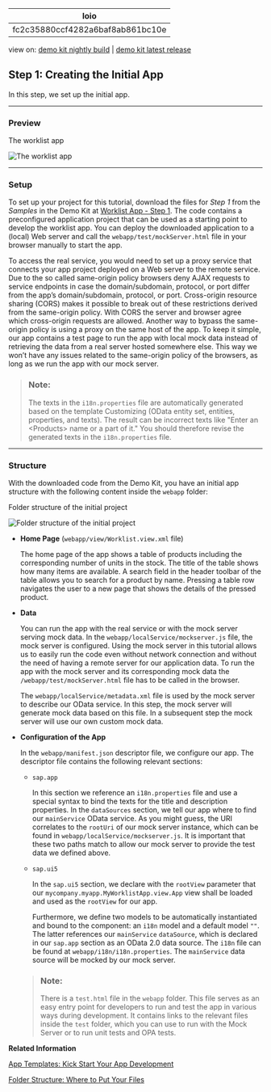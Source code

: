 <!-- loiofc2c35880ccf4282a6baf8ab861bc10e -->

| loio |
| -----|
| fc2c35880ccf4282a6baf8ab861bc10e |

<div id="loio">

view on: [demo kit nightly build](https://openui5nightly.hana.ondemand.com/#/topic/fc2c35880ccf4282a6baf8ab861bc10e) | [demo kit latest release](https://openui5.hana.ondemand.com/#/topic/fc2c35880ccf4282a6baf8ab861bc10e)</div>

## Step 1: Creating the Initial App

In this step, we set up the initial app.

***

<a name="loiofc2c35880ccf4282a6baf8ab861bc10e__section_ed2_4dd_lbb"/>

### Preview

   
  
<a name="loiofc2c35880ccf4282a6baf8ab861bc10e__fig_r1j_pst_mr"/>The worklist app

 ![](loio60e42c87d9494360a64017fc16d8bbcb_HiRes.png "The worklist app") 

***

<a name="loiofc2c35880ccf4282a6baf8ab861bc10e__section_cnf_d4b_l4b"/>

### Setup

To set up your project for this tutorial, download the files for *Step 1* from the *Samples* in the Demo Kit at [Worklist App - Step 1](https://openui5.hana.ondemand.com/#/entity/sap.m.tutorial.worklist/sample/sap.m.tutorial.worklist.01). The code contains a preconfigured application project that can be used as a starting point to develop the worklist app. You can deploy the downloaded application to a \(local\) Web server and call the `webapp/test/mockServer.html` file in your browser manually to start the app.

To access the real service, you would need to set up a proxy service that connects your app project deployed on a Web server to the remote service. Due to the so called same-origin policy browsers deny AJAX requests to service endpoints in case the domain/subdomain, protocol, or port differ from the app’s domain/subdomain, protocol, or port. Cross-origin resource sharing \(CORS\) makes it possible to break out of these restrictions derived from the same-origin policy. With CORS the server and browser agree which cross-origin requests are allowed. Another way to bypass the same-origin policy is using a proxy on the same host of the app. To keep it simple, our app contains a test page to run the app with local mock data instead of retrieving the data from a real server hosted somewhere else. This way we won’t have any issues related to the same-origin policy of the browsers, as long as we run the app with our mock server.

> ### Note:  
> The texts in the `i18n.properties` file are automatically generated based on the template Customizing \(OData entity set, entities, properties, and texts\). The result can be incorrect texts like "Enter an <Products\> name or a part of it." You should therefore revise the generated texts in the `i18n.properties` file.

***

<a name="loiofc2c35880ccf4282a6baf8ab861bc10e__section_iyw_fnp_l4b"/>

### Structure

With the downloaded code from the Demo Kit, you have an initial app structure with the following content inside the `webapp` folder:

   
  
<a name="loiofc2c35880ccf4282a6baf8ab861bc10e__fig_chm_4jp_ls"/>Folder structure of the initial project

 ![](loio7f6899e87d8240d5bd3fc8594e148714_HiRes.png "Folder structure of the initial project") 

-   **Home Page** \(`webapp/view/Worklist.view.xml` file\)

    The home page of the app shows a table of products including the corresponding number of units in the stock. The title of the table shows how many items are available. A search field in the header toolbar of the table allows you to search for a product by name. Pressing a table row navigates the user to a new page that shows the details of the pressed product.

-   **Data**

    You can run the app with the real service or with the mock server serving mock data. In the `webapp/localService/mockserver.js` file, the mock server is configured. Using the mock server in this tutorial allows us to easily run the code even without network connection and without the need of having a remote server for our application data. To run the app with the mock server and its corresponding mock data the `/webapp/test/mockServer.html` file has to be called in the browser.

    The `webapp/localService/metadata.xml` file is used by the mock server to describe our OData service. In this step, the mock server will generate mock data based on this file. In a subsequent step the mock server will use our own custom mock data.

-   **Configuration of the App**

    In the `webapp/manifest.json` descriptor file, we configure our app. The descriptor file contains the following relevant sections:

    -   `sap.app`

        In this section we reference an `i18n.properties` file and use a special syntax to bind the texts for the title and description properties. In the `dataSources` section, we tell our app where to find our `mainService` OData service. As you might guess, the URI correlates to the `rootUri` of our mock server instance, which can be found in `webapp/localService/mockserver.js`. It is important that these two paths match to allow our mock server to provide the test data we defined above.

    -   `sap.ui5`

        In the `sap.ui5` section, we declare with the `rootView` parameter that our `mycompany.myapp.MyWorklistApp.view.App` view shall be loaded and used as the `rootView` for our app.

        Furthermore, we define two models to be automatically instantiated and bound to the component: an `i18n` model and a default model `""`. The latter references our `mainService` `dataSource`, which is declared in our `sap.app` section as an OData 2.0 data source. The `i18n` file can be found at `webapp/i18n/i18n.properties`. The `mainService` data source will be mocked by our mock server.

    > ### Note:  
    > There is a `test.html` file in the `webapp` folder. This file serves as an easy entry point for developers to run and test the app in various ways during development. It contains links to the relevant files inside the `test` folder, which you can use to run with the Mock Server or to run unit tests and OPA tests.


**Related Information**  


[App Templates: Kick Start Your App Development](App_Templates_Kick_Start_Your_App_Development_a460a73.md "The app templates documented here are a kind of &quot;best practice&quot; for your app development.")

[Folder Structure: Where to Put Your Files](Folder_Structure_Where_to_Put_Your_Files_003f755.md "The details described here represent a best practice for structuring an application that features one component, one OData service and less than 20 views. If you're building an app that has more components, OData services and views, you may have to introduce more folder levels than described here.")

